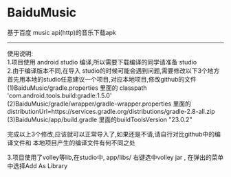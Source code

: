 # BaiduMusic
基于百度 music api(http)的音乐下载apk  




**********************************  
使用说明:  
1.项目使用 android studio 编译,所以需要下载编译的同学请准备 studio  
2.由于编译版本不同,在导入 studio的时候可能会遇到问题,需要修改以下3个地方  
  首先用本地的studio任意建议一个项目,对应本地项目,修改github的文件
  (1)BaiduMusic/gradle.properties 里面的 classpath 'com.android.tools.build:gradle:1.5.0'  
  (2)BaiduMusic/gradle/wrapper/gradle-wrapper.properties 里面的  
     distributionUrl=https\://services.gradle.org/distributions/gradle-2.8-all.zip  
  (3)BaiduMusic/app/build.gradle 里面的buildToolsVersion "23.0.2"
  
  完成以上3个修改,应该就可以正常导入了,如果还是不请,请自行对比github中的编译文件和 本地项目产生的编译文件有何不同之处    


3.项目使用了volley等lib,在studio中, app/libs/ 右键选中volley jar , 在弹出的菜单中选择Add As Library

